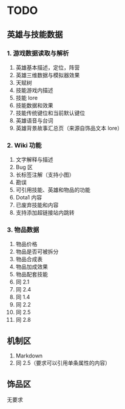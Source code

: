 # TODO

## 英雄与技能数据

### 1. 游戏数据读取与解析

1. 英雄基本描述，定位，阵营
1. 英雄三维数据与模拟器效果
1. 天赋树
1. 技能游戏内描述
1. 技能 lore
1. 技能数据和效果
1. 技能传统键位和当前默认键位
1. 英雄语音与台词
1. 英雄背景故事汇总页（来源自饰品文本 lore）

### 2. Wiki 功能

1. 文字解释与描述
1. Bug 区
1. 长标签注解（支持小图）
1. 勘误
1. 可引用技能、英雄和物品的功能
1. Dota1 内容
1. 已废弃技能和内容
1. 支持添加超链接站内跳转

### 3. 物品数据

1. 物品价格
1. 物品是否可被拆分
1. 物品合成表
1. 物品加成效果
1. 物品配套技能
1. 同 2.1
1. 同 2.4
1. 同 1.4
1. 同 2.2
1. 同 2.5
1. 同 2.8

## 机制区

1. Markdown
1. 同 2.5（要求可以引用单条属性的内容）

## 饰品区

无要求
